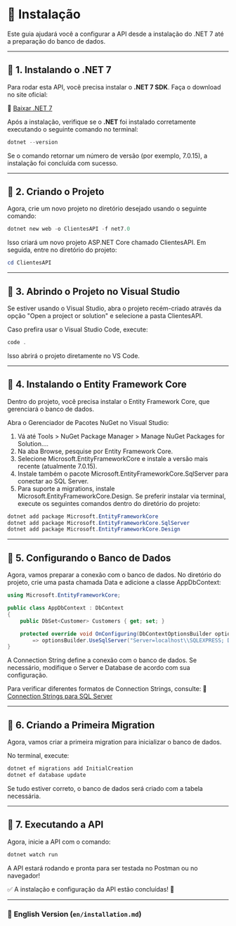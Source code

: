 # 📌 Instalação

Este guia ajudará você a configurar a API desde a instalação do .NET 7 até a preparação do banco de dados.

---

## 📖 1. Instalando o .NET 7

Para rodar esta API, você precisa instalar o **.NET 7 SDK**. Faça o download no site oficial:

🔗 [Baixar .NET 7](https://dotnet.microsoft.com/pt-br/download/dotnet/7.0)

Após a instalação, verifique se o **.NET** foi instalado corretamente executando o seguinte comando no terminal:

```powershell
dotnet --version
```
Se o comando retornar um número de versão (por exemplo, 7.0.15), a instalação foi concluída com sucesso.

---

## 📖 2. Criando o Projeto
Agora, crie um novo projeto no diretório desejado usando o seguinte comando:

```powershell
dotnet new web -o ClientesAPI -f net7.0
```
Isso criará um novo projeto ASP.NET Core chamado ClientesAPI. Em seguida, entre no diretório do projeto:

```powershell
cd ClientesAPI
```

---

## 📖 3. Abrindo o Projeto no Visual Studio
Se estiver usando o Visual Studio, abra o projeto recém-criado através da opção "Open a project or solution" e selecione a pasta ClientesAPI.

Caso prefira usar o Visual Studio Code, execute:

```powershell
code .
```
Isso abrirá o projeto diretamente no VS Code.

---

## 📖 4. Instalando o Entity Framework Core
Dentro do projeto, você precisa instalar o Entity Framework Core, que gerenciará o banco de dados.

Abra o Gerenciador de Pacotes NuGet no Visual Studio:

1. Vá até Tools > NuGet Package Manager > Manage NuGet Packages for Solution….
2. Na aba Browse, pesquise por Entity Framework Core.
3. Selecione Microsoft.EntityFrameworkCore e instale a versão mais recente (atualmente 7.0.15).
4. Instale também o pacote Microsoft.EntityFrameworkCore.SqlServer para conectar ao SQL Server.
5. Para suporte a migrations, instale Microsoft.EntityFrameworkCore.Design.
Se preferir instalar via terminal, execute os seguintes comandos dentro do diretório do projeto:

```powershell
dotnet add package Microsoft.EntityFrameworkCore
dotnet add package Microsoft.EntityFrameworkCore.SqlServer
dotnet add package Microsoft.EntityFrameworkCore.Design
```

---

## 📖 5. Configurando o Banco de Dados
Agora, vamos preparar a conexão com o banco de dados. No diretório do projeto, crie uma pasta chamada Data e adicione a classe AppDbContext:

```csharp
using Microsoft.EntityFrameworkCore;

public class AppDbContext : DbContext
{
    public DbSet<Customer> Customers { get; set; }

    protected override void OnConfiguring(DbContextOptionsBuilder optionsBuilder)
        => optionsBuilder.UseSqlServer("Server=localhost\\SQLEXPRESS; Database=CustomerDB; Trusted_Connection=True; Encrypt=False;");
}
```

A Connection String define a conexão com o banco de dados. Se necessário, modifique o Server e Database de acordo com sua configuração.

Para verificar diferentes formatos de Connection Strings, consulte: 🔗 [Connection Strings para SQL Server](https://www.connectionstrings.com/sql-server/)

---

## 📖 6. Criando a Primeira Migration
Agora, vamos criar a primeira migration para inicializar o banco de dados.

No terminal, execute:

```powershell
dotnet ef migrations add InitialCreation
dotnet ef database update
```
Se tudo estiver correto, o banco de dados será criado com a tabela necessária.

---

## 📖 7. Executando a API
Agora, inicie a API com o comando:

```powershell
dotnet watch run
```
A API estará rodando e pronta para ser testada no Postman ou no navegador!

✅ A instalação e configuração da API estão concluídas! 🚀

---

### 📌 **English Version (`en/installation.md`)**
